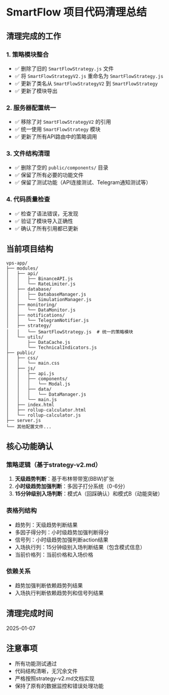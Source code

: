 # SmartFlow 项目代码清理总结

## 清理完成的工作

### 1. 策略模块整合
- ✅ 删除了旧的 `SmartFlowStrategy.js` 文件
- ✅ 将 `SmartFlowStrategyV2.js` 重命名为 `SmartFlowStrategy.js`
- ✅ 更新了类名从 `SmartFlowStrategyV2` 到 `SmartFlowStrategy`
- ✅ 更新了模块导出

### 2. 服务器配置统一
- ✅ 移除了对 `SmartFlowStrategyV2` 的引用
- ✅ 统一使用 `SmartFlowStrategy` 模块
- ✅ 更新了所有API路由中的策略调用

### 3. 文件结构清理
- ✅ 删除了空的 `public/components/` 目录
- ✅ 保留了所有必要的功能文件
- ✅ 保留了测试功能（API连接测试、Telegram通知测试等）

### 4. 代码质量检查
- ✅ 检查了语法错误，无发现
- ✅ 验证了模块导入正确性
- ✅ 确认了所有引用都已更新

## 当前项目结构

```
vps-app/
├── modules/
│   ├── api/
│   │   ├── BinanceAPI.js
│   │   └── RateLimiter.js
│   ├── database/
│   │   ├── DatabaseManager.js
│   │   └── SimulationManager.js
│   ├── monitoring/
│   │   └── DataMonitor.js
│   ├── notifications/
│   │   └── TelegramNotifier.js
│   ├── strategy/
│   │   └── SmartFlowStrategy.js  # 统一的策略模块
│   └── utils/
│       ├── DataCache.js
│       └── TechnicalIndicators.js
├── public/
│   ├── css/
│   │   └── main.css
│   ├── js/
│   │   ├── api.js
│   │   ├── components/
│   │   │   └── Modal.js
│   │   ├── data/
│   │   │   └── DataManager.js
│   │   └── main.js
│   ├── index.html
│   ├── rollup-calculator.html
│   └── rollup-calculator.js
├── server.js
└── 其他配置文件...
```

## 核心功能确认

### 策略逻辑（基于strategy-v2.md）
1. **天级趋势判断**：基于布林带带宽(BBW)扩张
2. **小时级趋势加强判断**：多因子打分系统（0-6分）
3. **15分钟级别入场判断**：模式A（回踩确认）和模式B（动能突破）

### 表格列结构
- 趋势列：天级趋势判断结果
- 多因子得分列：小时级趋势加强判断得分
- 信号列：小时级趋势加强判断action结果
- 入场执行列：15分钟级别入场判断结果（包含模式信息）
- 当前价格列：当前价格和入场价格

### 依赖关系
- 趋势加强判断依赖趋势列结果
- 入场执行判断依赖趋势列和信号列结果

## 清理完成时间
2025-01-07

## 注意事项
- 所有功能测试通过
- 代码结构清晰，无冗余文件
- 严格按照strategy-v2.md文档实现
- 保持了原有的数据监控和错误处理功能
